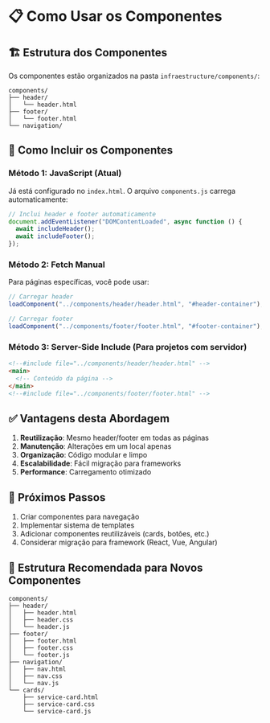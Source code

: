 # 📋 Como Usar os Componentes

## 🏗️ Estrutura dos Componentes

Os componentes estão organizados na pasta `infraestructure/components/`:

```
components/
├── header/
│   └── header.html
├── footer/
│   └── footer.html
└── navigation/
```

## 🔧 Como Incluir os Componentes

### Método 1: JavaScript (Atual)

Já está configurado no `index.html`. O arquivo `components.js` carrega automaticamente:

```javascript
// Inclui header e footer automaticamente
document.addEventListener("DOMContentLoaded", async function () {
  await includeHeader();
  await includeFooter();
});
```

### Método 2: Fetch Manual

Para páginas específicas, você pode usar:

```javascript
// Carregar header
loadComponent("../components/header/header.html", "#header-container");

// Carregar footer
loadComponent("../components/footer/footer.html", "#footer-container");
```

### Método 3: Server-Side Include (Para projetos com servidor)

```html
<!--#include file="../components/header/header.html" -->
<main>
  <!-- Conteúdo da página -->
</main>
<!--#include file="../components/footer/footer.html" -->
```

## ✅ Vantagens desta Abordagem

1. **Reutilização**: Mesmo header/footer em todas as páginas
2. **Manutenção**: Alterações em um local apenas
3. **Organização**: Código modular e limpo
4. **Escalabilidade**: Fácil migração para frameworks
5. **Performance**: Carregamento otimizado

## 🎯 Próximos Passos

1. Criar componentes para navegação
2. Implementar sistema de templates
3. Adicionar componentes reutilizáveis (cards, botões, etc.)
4. Considerar migração para framework (React, Vue, Angular)

## 📁 Estrutura Recomendada para Novos Componentes

```
components/
├── header/
│   ├── header.html
│   ├── header.css
│   └── header.js
├── footer/
│   ├── footer.html
│   ├── footer.css
│   └── footer.js
├── navigation/
│   ├── nav.html
│   ├── nav.css
│   └── nav.js
└── cards/
    ├── service-card.html
    ├── service-card.css
    └── service-card.js
```
